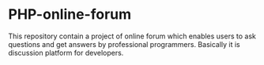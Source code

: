 # PHP-online-forum
This repository contain a project of online forum which enables users to ask questions and get answers by professional programmers. Basically it is discussion platform for developers.
